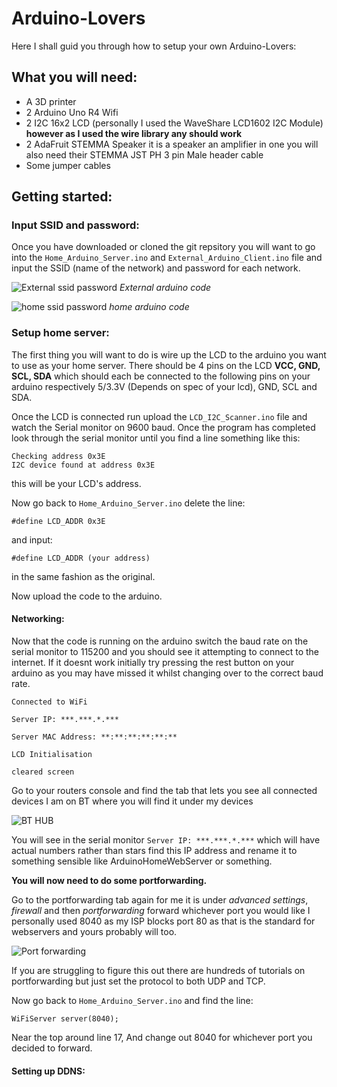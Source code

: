 # Arduino-Lovers
Here I shall guid you through how to setup your own Arduino-Lovers:
## What you will need:
 - A 3D printer
 - 2 Arduino Uno R4 Wifi
 - 2 I2C 16x2 LCD (personally I used the WaveShare LCD1602 I2C Module) **however as I used the wire library any should work**
 - 2 AdaFruit STEMMA Speaker it is a speaker an amplifier in one you will also need their STEMMA JST PH 3 pin Male header cable
 - Some jumper cables

## Getting started:
### Input SSID and password:
Once you have downloaded or cloned the git repsitory you will want to go into the `Home_Arduino_Server.ino` and `External_Arduino_Client.ino` file and input the SSID (name of the network) and password for each network.

 
![External ssid password](https://github.com/user-attachments/assets/755ce229-4dbd-42c9-ba5f-e28c9238e1ea)
*External arduino code*


![home ssid password](https://github.com/user-attachments/assets/3c7ee42c-df5d-4c66-a2b9-0489bb5b3b4a)
*home arduino code*

### Setup home server:
The first thing you will want to do is wire up the LCD to the arduino you want to use as your home server. There should be 4 pins on the LCD **VCC, GND, SCL, SDA** which should each be connected to the following pins on your arduino respectively 5/3.3V (Depends on spec of your lcd), GND, SCL and SDA.

Once the LCD is connected run upload the `LCD_I2C_Scanner.ino` file and watch the Serial monitor on 9600 baud. Once the program has completed look through the serial monitor until you find a line something like this:

```
Checking address 0x3E
I2C device found at address 0x3E
```
this will be your LCD's address.


Now go back to `Home_Arduino_Server.ino` delete the line:

`#define LCD_ADDR 0x3E` 

and input:

`#define LCD_ADDR (your address)` 

in the same fashion as the original.

Now upload the code to the arduino.
#### Networking:
Now that the code is running on the arduino switch the baud rate on the serial monitor to 115200 and you should see it attempting to connect to the internet. If it doesnt work initially try pressing the rest button on your arduino as you may have missed it whilst changing over to the correct baud rate.

```
Connected to WiFi

Server IP: ***.***.*.***

Server MAC Address: **:**:**:**:**:**

LCD Initialisation

cleared screen
```

Go to your routers console and find the tab that lets you see all connected devices I am on BT where you will find it under my devices

![BT HUB](https://github.com/user-attachments/assets/f3c189ba-6c16-4975-a7e3-c77d272bf2ea)


You will see in the serial monitor `Server IP: ***.***.*.***` which will have actual numbers rather than stars find this IP address and rename it to something sensible like ArduinoHomeWebServer or something.

**You will now need to do some portforwarding.**

Go to the portforwarding tab again for me it is under *advanced settings*, *firewall* and then *portforwarding* forward whichever port you would like I personally used 8040 as my ISP blocks port 80 as that is the standard for webservers and yours probably will too. 

![Port forwarding](https://github.com/user-attachments/assets/420c7fa9-1091-4caf-a200-9955af61ae9f)

If you are struggling to figure this out there are hundreds of tutorials on portforwarding but just set the protocol to both UDP and TCP.

Now go back to `Home_Arduino_Server.ino` and find the line:

`WiFiServer server(8040);`

Near the top around line 17, And change out 8040 for whichever port you decided to forward.

#### Setting up DDNS:


